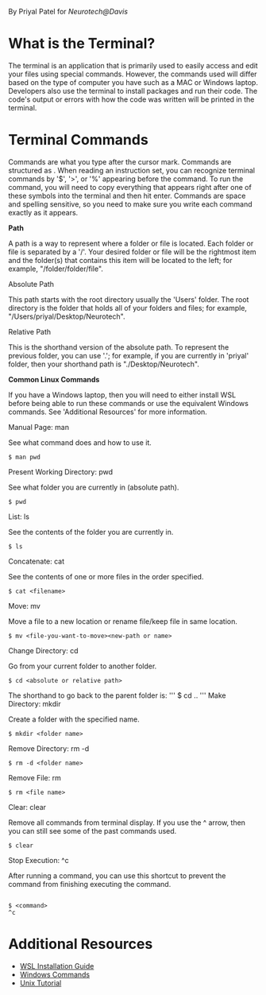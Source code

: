 By Priyal Patel for _Neurotech@Davis_

# What is the Terminal?

The terminal is an application that is primarily used to easily access and edit your files using special commands. However, the commands used will differ based on the type of computer you have such as a MAC or Windows laptop. Developers also use the terminal to install packages and run their code. The code's output or errors with how the code was written will be printed in the terminal.

# Terminal Commands

Commands are what you type after the cursor mark. Commands are structured as <abbreviated action> <inputs>. When reading an instruction set, you can recognize terminal commands by '$', '>', or '%' appearing before the command. To run the command, you will need to copy everything that appears right after one of these symbols into the terminal and then hit enter. Commands are space and spelling sensitive, so you need to make sure you write each command exactly as it appears.

**Path**

A path is a way to represent where a folder or file is located. Each folder or file is separated by a '/'. Your desired folder or file will be the rightmost item and the folder(s) that contains this item will be located to the left; for example, "/folder/folder/file".

Absolute Path

This path starts with the root directory usually the 'Users' folder. The root directory is the folder that holds all of your folders and files; for example, "/Users/priyal/Desktop/Neurotech".

Relative Path

This is the shorthand version of the absolute path. To represent the previous folder, you can use '.'; for example, if you are currently in 'priyal' folder, then your shorthand path is "./Desktop/Neurotech".

**Common Linux Commands**

If you have a Windows laptop, then you will need to either install WSL before being able to run these commands or use the equivalent Windows commands. See 'Additional Resources' for more information.

Manual Page: man

See what command does and how to use it.

```
$ man pwd
```

Present Working Directory: pwd

See what folder you are currently in (absolute path).

```
$ pwd
```

List: ls

See the contents of the folder you are currently in.

```
$ ls
```

Concatenate: cat

See the contents of one or more files in the order specified.

```
$ cat <filename>
```

Move: mv

Move a file to a new location or rename file/keep file in same location.

```
$ mv <file-you-want-to-move><new-path or name>
```

Change Directory: cd

Go from your current folder to another folder.

```
$ cd <absolute or relative path>
```

The shorthand to go back to the parent folder is:
'''
$ cd ..
'''
Make Directory: mkdir

Create a folder with the specified name.

```
$ mkdir <folder name>
```

Remove Directory: rm -d

```
$ rm -d <folder name>
```

Remove File: rm

```
$ rm <file name>

```

Clear: clear

Remove all commands from terminal display. If you use the ^ arrow, then you can still see some of the past commands used.

```
$ clear
```

Stop Execution: ^c

After running a command, you can use this shortcut to prevent the command from finishing executing the command.

```

$ <command>
^c

```

# Additional Resources

- [WSL Installation Guide](https://learn.microsoft.com/en-us/windows/wsl/install)
- [Windows Commands](https://learn.microsoft.com/en-us/windows-server/administration/windows-commands/windows-commands)
- [Unix Tutorial](https://info-ee.surrey.ac.uk/Teaching/Unix/index.html)
